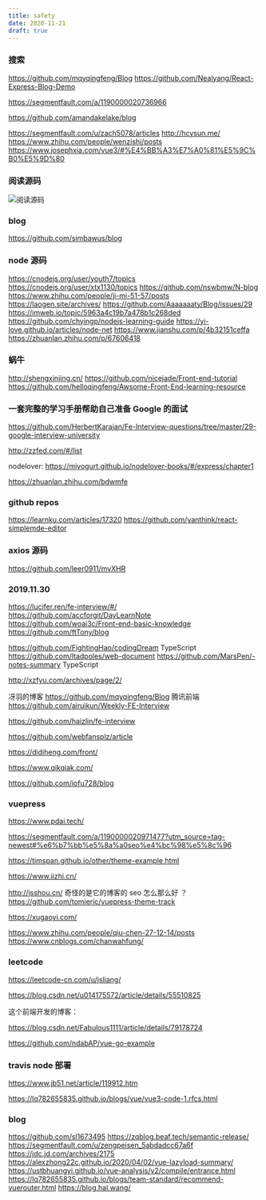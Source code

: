 ```yaml
---
title: safety
date: 2020-11-21
draft: true
---
```


### 搜索

https://github.com/mqyqingfeng/Blog
https://github.com/Nealyang/React-Express-Blog-Demo

https://segmentfault.com/a/1190000020736966

https://github.com/amandakelake/blog

https://segmentfault.com/u/zach5078/articles
http://hcysun.me/
https://www.zhihu.com/people/wenzishi/posts
https://www.josephxia.com/vue3/#%E4%BB%A3%E7%A0%81%E5%9C%B0%E5%9D%80

### 阅读源码

![阅读源码](https://user-images.githubusercontent.com/11473889/110489660-854da580-812a-11eb-985a-9413990a0c0b.png)

### blog

https://github.com/simbawus/blog

### node 源码

https://cnodejs.org/user/youth7/topics
https://cnodejs.org/user/xtx1130/topics
https://github.com/nswbmw/N-blog
https://www.zhihu.com/people/ji-mi-51-57/posts
https://laogen.site/archives/
https://github.com/Aaaaaaaty/Blog/issues/29
https://imweb.io/topic/5963a4c19b7a478b1c268ded
https://github.com/chyingp/nodejs-learning-guide
https://yi-love.github.io/articles/node-net
https://www.jianshu.com/p/4b32151ceffa
https://zhuanlan.zhihu.com/p/67606418

### 蜗牛

http://shengxinjing.cn/
https://github.com/nicejade/Front-end-tutorial
https://github.com/helloqingfeng/Awsome-Front-End-learning-resource

### 一套完整的学习手册帮助自己准备 Google 的面试

https://github.com/HerbertKarajan/Fe-Interview-questions/tree/master/29-google-interview-university

http://zzfed.com/#/list

nodelover: https://miyogurt.github.io/nodelover-books/#/express/chapter1

https://zhuanlan.zhihu.com/bdwmfe

### github repos

https://learnku.com/articles/17320
https://github.com/yanthink/react-simplemde-editor

### axios 源码

https://github.com/leer0911/myXHR

### 2019.11.30

https://lucifer.ren/fe-interview/#/
https://github.com/accforgit/DayLearnNote
https://github.com/woai3c/Front-end-basic-knowledge
https://github.com/ftTony/blog

https://github.com/FightingHao/codingDream TypeScript
https://github.com/ltadpoles/web-document
https://github.com/MarsPen/-notes-summary TypeScript

http://xzfyu.com/archives/page/2/

冴羽的博客 https://github.com/mqyqingfeng/Blog
腾讯前端 https://github.com/airuikun/Weekly-FE-Interview

https://github.com/haizlin/fe-interview

https://github.com/webfansplz/article

https://didiheng.com/front/

https://www.qikqiak.com/

https://github.com/iofu728/blog

### vuepress

https://www.pdai.tech/

https://segmentfault.com/a/1190000020971477?utm_source=tag-newest#%e6%b7%bb%e5%8a%a0seo%e4%bc%98%e5%8c%96

https://timspan.github.io/other/theme-example.html

https://www.iizhi.cn/

http://jsshou.cn/ 奇怪的是它的博客的 seo 怎么那么好 ？
https://github.com/tomieric/vuepress-theme-track

https://xugaoyi.com/

https://www.zhihu.com/people/qiu-chen-27-12-14/posts
https://www.cnblogs.com/chanwahfung/

### leetcode

https://leetcode-cn.com/u/jsliang/

https://blog.csdn.net/u014175572/article/details/55510825

这个前端开发的博客：

https://blog.csdn.net/Fabulous1111/article/details/79178724

https://github.com/ndabAP/vue-go-example

### travis node 部署

https://www.jb51.net/article/119912.htm

https://lq782655835.github.io/blogs/vue/vue3-code-1.rfcs.html

### blog

https://github.com/sl1673495
https://zqblog.beaf.tech/semantic-release/
https://segmentfault.com/u/zengpeisen_5abdadcc67a6f
https://jdc.jd.com/archives/2175
https://alexzhong22c.github.io/2020/04/02/vue-lazyload-summary/
https://ustbhuangyi.github.io/vue-analysis/v2/compile/entrance.html
https://lq782655835.github.io/blogs/team-standard/recommend-vuerouter.html
https://blog.hal.wang/
